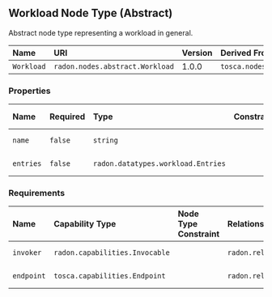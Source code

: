## Workload Node Type (Abstract)

Abstract node type representing a workload in general.

| Name | URI | Version | Derived From |
|:---- |:--- |:------- |:------------ |
| `Workload` | `radon.nodes.abstract.Workload` | 1.0.0 | `tosca.nodes.Root` |

### Properties

| Name | Required | Type | Constraint | Default Value | Description |
|:---- |:-------- |:---- |:---------- |:------------- |:----------- |
| `name` | `false` | `string` |  |  | Name of this node |
| `entries` | `false` | `radon.datatypes.workload.Entries` |  |  | Set of entries |

### Requirements

| Name | Capability Type | Node Type Constraint | Relationship Type | Occurrences |
|:---- |:--------------- |:-------------------- |:----------------- |:------------|
| `invoker` | `radon.capabilities.Invocable` |   | `radon.relationships.abstract.Triggers` | [0, UNBOUNDED] |
| `endpoint` | `tosca.capabilities.Endpoint` |   | `radon.relationships.ConnectsTo` | [0, UNBOUNDED] |
